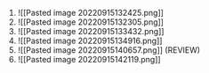 1. ![[Pasted image 20220915132425.png]]
2. ![[Pasted image 20220915132305.png]]
3. ![[Pasted image 20220915133432.png]]
4. ![[Pasted image 20220915134916.png]]
5. ![[Pasted image 20220915140657.png]] (REVIEW)
6. ![[Pasted image 20220915142119.png]]


